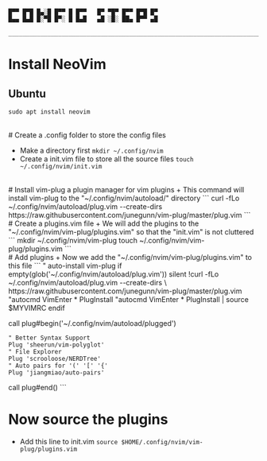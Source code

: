 ```

█▀▀ █▀█ █▄░█ █▀▀ █ █▀▀   █▀ ▀█▀ █▀▀ █▀█ █▀
█▄▄ █▄█ █░▀█ █▀░ █ █▄█   ▄█ ░█░ ██▄ █▀▀ ▄█

_______________________________________________________________________________________________
```

# Install NeoVim

## Ubuntu
```
sudo apt install neovim
```
<br />
# Create a .config folder to store the config files<br />

+ Make a directory first
		```
		mkdir ~/.config/nvim
		```
+ Create a init.vim file to store all the source files
		```
		touch ~/.config/nvim/init.vim
		```
<br />
# Install vim-plug a plugin manager for vim plugins
+ This command will install vim-plug to the "~/.config/nvim/autoload/" directory
		```
		curl -fLo ~/.config/nvim/autoload/plug.vim --create-dirs https://raw.githubusercontent.com/junegunn/vim-plug/master/plug.vim
		```
<br />
# Create a plugins.vim file
+ We will add the plugins to the "~/.config/nvim/vim-plug/plugins.vim" so that the "init.vim" is not cluttered
		```
		mkdir ~/.config/nvim/vim-plug
		touch ~/.config/nvim/vim-plug/plugins.vim
		```
<br />
# Add plugins
+  Now we add the "~/.config/nvim/vim-plug/plugins.vim" to this file
		```
" auto-install vim-plug
if empty(glob('~/.config/nvim/autoload/plug.vim'))
  silent !curl -fLo ~/.config/nvim/autoload/plug.vim --create-dirs
    \ https://raw.githubusercontent.com/junegunn/vim-plug/master/plug.vim
  "autocmd VimEnter * PlugInstall
  "autocmd VimEnter * PlugInstall | source $MYVIMRC
endif

call plug#begin('~/.config/nvim/autoload/plugged')

    " Better Syntax Support
    Plug 'sheerun/vim-polyglot'
    " File Explorer
    Plug 'scrooloose/NERDTree'
    " Auto pairs for '(' '[' '{'
    Plug 'jiangmiao/auto-pairs'

call plug#end()
		```
<br />
# Now source the plugins
+ Add this line to init.vim
		```
		source $HOME/.config/nvim/vim-plug/plugins.vim
		```
